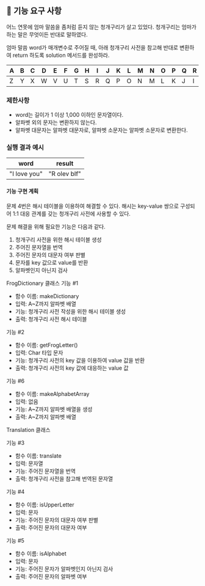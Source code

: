 ## 🚀 기능 요구 사항

어느 연못에 엄마 말씀을 좀처럼 듣지 않는 청개구리가 살고 있었다. 청개구리는 엄마가 하는 말은 무엇이든 반대로 말하였다.

엄마 말씀 word가 매개변수로 주어질 때, 아래 청개구리 사전을 참고해 반대로 변환하여 return 하도록 solution 메서드를 완성하라.

| A | B | C | D | E | F | G | H | I | J | K | L | M | N | O | P | Q | R | S | T | U | V | W | X | Y | Z |
| --- | --- | --- | --- | --- | --- | --- | --- | --- | --- | --- | --- | --- | --- | --- | --- | --- | --- | --- | --- | --- | --- | --- | --- | --- | --- |
| Z | Y | X | W | V | U | T | S | R | Q | P | O | N | M | L | K | J | I | H | G | F | E | D | C | B | A |

### 제한사항

- word는 길이가 1 이상 1,000 이하인 문자열이다.
- 알파벳 외의 문자는 변환하지 않는다.
- 알파벳 대문자는 알파벳 대문자로, 알파벳 소문자는 알파벳 소문자로 변환한다.

### 실행 결과 예시

| word | result |
| --- | --- |
| "I love you" | "R olev blf" |

#### 기능 구현 계획
문제 4번은 해시 테이블을 이용하여 해결할 수 있다. 해시는 key-value 쌍으로 구성되어 1:1 대응 관계를 갖는 청개구리 사전에 사용할 수 있다.

문제 해결을 위해 필요한 기능은 다음과 같다.

1) 청개구리 사전을 위한 해시 테이블 생성
2) 주어진 문자열을 번역
3) 주어진 문자의 대문자 여부 판별
4) 문자를 key 값으로 value를 반환
5) 알파벳인지 아닌지 검사

FrogDictionary 클래스
기능 #1
- 함수 이름: makeDictionary
- 입력: A~Z까지 알파벳 배열
- 기능: 청개구리 사전 작성을 위한 해시 테이블 생성
- 출력: 청개구리 사전 해시 테이블

기능 #2
- 함수 이름: getFrogLetter()
- 입력: Char 타입 문자
- 기능: 청개구리 사전의 key 값을 이용하여 value 값을 반환
- 출력: 청개구리 사전의 key 값에 대응하는 value 값

기능 #6
- 함수 이름: makeAlphabetArray
- 입력: 없음
- 기능: A~Z까지 알파벳 배열을 생성
- 출력: A~Z까지 알파벳 배열

Translation 클래스

기능 #3
- 함수 이름: translate
- 입력: 문자열
- 기능: 주어진 문자열을 번역
- 출력: 청개구리 사전을 참고해 번역된 문자열

기능 #4
- 함수 이름: isUpperLetter
- 입력: 문자
- 기능: 주어진 문자의 대문자 여부 판별
- 출력: 주어진 문자의 대문자 여부

기능 #5
- 함수 이름: isAlphabet
- 입력: 문자
- 기능: 주어진 문자가 알파벳인지 아닌지 검사
- 출력: 주어진 문자의 알파벳 여부